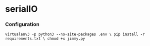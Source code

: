 # serialIO

### Configuration

`virtualenv3 -p python3 --no-site-packages .env	\
	pip install -r requirements.txt	\
	chmod +x jimmy.py`
